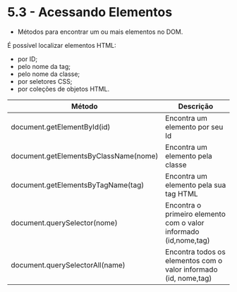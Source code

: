 # 5.3 - Acessando Elementos

 - Métodos para encontrar um ou mais elementos no DOM.

É possível localizar elementos HTML:
 - por ID;
 - pelo nome da tag;
 - pelo nome da classe;
 - por seletores CSS;
 - por coleções de objetos HTML.

| Método                                 |  Descrição                                                        |
| -------------------------------------- | ----------------------------------------------------------------- |
| document.getElementById(id)            |  Encontra um elemento por seu Id                                  |
| document.getElementsByClassName(nome)  |  Encontra um elemento pela classe                                 |
| document.getElementsByTagName(tag)     |  Encontra um elemento pela sua tag HTML                           |
| document.querySelector(nome)           |  Encontra o primeiro elemento com o valor informado (id,nome,tag) |
| document.querySelectorAll(name)        |  Encontra todos os elementos com o valor informado (id, nome,tag) |
